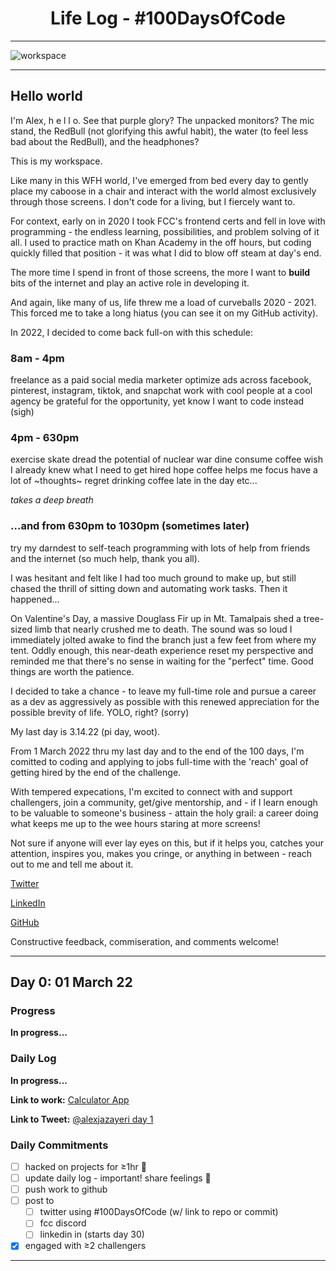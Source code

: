 <h1 align="center">Life Log - #100DaysOfCode</h1>

___

![workspace](assets/IMG_4044.png)

___

## Hello world
I'm Alex, h e l l o. See that purple glory? The unpacked monitors? The mic stand, the RedBull (not glorifying this awful habit), the water (to feel less bad about the RedBull), and the headphones?

This is my workspace. 

Like many in this WFH world, I've emerged from bed every day to gently place my caboose in a chair and interact with the world almost exclusively through those screens. I don't code for a living, but I fiercely want to.

For context, early on in 2020 I took FCC's frontend certs and fell in love with programming - the endless learning, possibilities, and problem solving of it all. I used to practice math on Khan Academy in the off hours, but coding quickly filled that position - it was what I did to blow off steam at day's end. 

The more time I spend in front of those screens, the more I want to **build** bits of the internet and play an active role in developing it.

And again, like many of us, life threw me a load of curveballs 2020 - 2021. This forced me to take a long hiatus (you can see it on my GitHub activity). 

In 2022, I decided to come back full-on with this schedule:

### 8am - 4pm 

freelance as a paid social media marketer 
optimize ads across facebook, pinterest, instagram, tiktok, and snapchat 
work with cool people at a cool agency
be grateful for the opportunity, yet know I want to code instead (sigh)

### 4pm - 630pm
exercise
skate 
dread the potential of nuclear war 
dine 
consume coffee 
wish I already knew what I need to get hired 
hope coffee helps me focus 
have a lot of ~thoughts~
regret drinking coffee late in the day
etc...

*takes a deep breath* 

### ...and from 630pm to 1030pm (sometimes later)
try
my darndest to self-teach programming with lots of help from friends and the internet (so much help, thank you all).

I was hesitant and felt like I had too much ground to make up, but still chased the thrill of sitting down and automating work tasks. Then it happened...

On Valentine's Day, a massive Douglass Fir up in Mt. Tamalpais shed a tree-sized limb that nearly crushed me to death. The sound was so loud I immediately jolted awake to find the branch just a few feet from where my tent. Oddly enough, this near-death experience reset my perspective and reminded me that there's no sense in waiting for the "perfect" time. Good things are worth the patience.

I decided to take a chance - to leave my full-time role and pursue a career as a dev as aggressively as possible with this renewed appreciation for the possible brevity of life. YOLO, right? (sorry)

My last day is 3.14.22 (pi day, woot). 

From 1 March 2022 thru my last day and to the end of the 100 days, I'm comitted to coding and applying to jobs full-time with the 'reach' goal of getting hired by the end of the challenge. 

With tempered expecations, I'm excited to connect with and support challengers, join a community, get/give mentorship, and - if I learn enough to be valuable to someone's business - attain the holy grail: a career doing what keeps me up to the wee hours staring at more screens!

Not sure if anyone will ever lay eyes on this, but if it helps you, catches your attention, inspires you, makes you cringe, or anything in between - reach out to me and tell me about it.

[Twitter](https://twitter.com/alexjazayeri)

[LinkedIn](https://www.linkedin.com/in/alex-ownejazayeri/)

[GitHub](https://github.com/alexownejazayeri)

Constructive feedback, commiseration, and comments welcome!

___

## Day 0: 01 March 22

### Progress

**In progress...**

### Daily Log 

**In progress...**

**Link to work:** [Calculator App](http://www.example.com)

**Link to Tweet:** [@alexjazayeri day 1]()

### Daily Commitments
- [ ] hacked on projects for ≥1hr 👾
- [ ] update daily log - important! share feelings 🌈 
- [ ] push work to github
- [ ] post to
  - [ ] twitter using #100DaysOfCode (w/ link to repo or commit)
  - [ ] fcc discord
  - [ ] linkedin in (starts day 30)
- [x] engaged with ≥2 challengers
___
